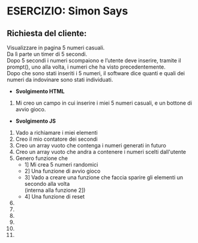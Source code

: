 ESERCIZIO: Simon Says
===
## Richiesta del cliente:

Visualizzare in pagina 5 numeri casuali.<br/> 
Da lì parte un timer di 5 secondi.<br/>
Dopo 5 secondi i numeri scompaiono e l’utente deve inserire, tramite il prompt(), uno alla volta, i numeri che ha visto precedentemente. <br/>
Dopo che sono stati inseriti i 5 numeri, il software dice quanti e quali dei numeri da indovinare sono stati individuati.

- **Svolgimento HTML**
1. Mi creo un campo in cui inserire i miei 5 numeri casuali, e un bottone di avvio gioco.

- **Svolgimento JS**
1. Vado a richiamare i miei elementi
1. Creo il mio contatore dei secondi
1. Creo un array vuoto che contenga i numeri generati in futuro
1. Creo un array vuoto che andra a contenere i numeri scelti dall'utente
1. Genero funzione che
    - 1] Mi crea 5 numeri randomici
    - 2] Una funzione di avvio gioco
    - 3] Vado a creare una funzione che faccia sparire gli elementi un secondo alla volta <br/>
         (interna alla funzione 2])
    - 4] Una funzione di reset
1. 
1. 
1. 
1. 
1. 
1. 